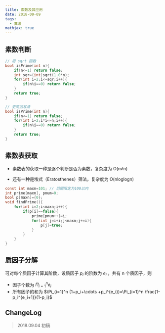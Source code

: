 ```yaml
---
title: 素数及其应用
date: 2018-09-09
tags:
  - 算法
mathjax: true
---
```


## 素数判断

```C
// 用 sqrt 函数
bool isPrime(int n){
    if(n<=1) return false;
    int sqr=(int)sqrt(1.0*n);
    for(int i=2;i<=sqr;i++){
        if(n%i==0) return false;
    }
    return true;
}

// 更简洁写法
bool isPrime(int n){
    if(n<=1) return false;
    for(int i=2;i*i<=n;i++){
        if(n%i==0) return false;
    }
    return true;
}
```

## 素数表获取

- 素数表的获取一种是逐个判断是否为素数，复杂度为 O(n√n)

- 还有一种是埃式（Eratosthenes）筛法，复杂度为 O(nloglogn)

```C
const int maxn=101; // 范围限定为100以内
int prime[maxn], pnum=0;
bool p[maxn]={0};
void findPrime(){
    for(int i=2;i<maxn;i++){
        if(p[i]==false){
            prime[pnum++]=i;
            for(int j=i+i;j<maxn;j+=i){
                p[j]=true;
            }
        }
    }
}
```

## 质因子分解

可对每个质因子计算其阶数，设质因子 $p_i$ 的阶数为 $e_i$ ，共有 n 个质因子，则

- 因子个数为 $\Pi_{i=1}^n e_i$ 
- 所有因子的和为 $\Pi_{i=1}^n (1+p_i+\cdots +p_i^{e_i})=\Pi_{i=1}^n \frac{1-p_i^{e_i+1}}{1-p_i}$ 

## ChangeLog

> 2018.09.04 初稿